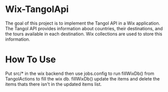 # Wix-TangolApi
The goal of this project is to implement the Tangol API in a Wix application. The Tangol API provides information about countries, their destinations, and the tours available in each destination. Wix collections are used to store this information.

# How To Use
Put src/* in the wix backend then use jobs.config to run fillWixDb() from TangolActions to fill the wix db. fillWixDb() update the items and delete the items thats there isn't in the updated items list. 